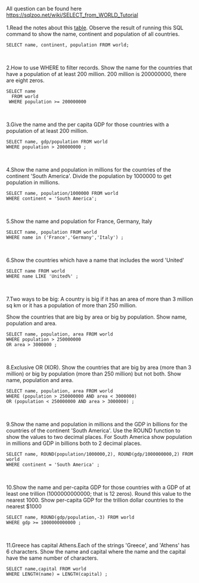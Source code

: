 All question can be found here https://sqlzoo.net/wiki/SELECT_from_WORLD_Tutorial </br> </br>
1.Read the notes about this [table](https://sqlzoo.net/wiki/Read_the_notes_about_this_table.). Observe the result of running this SQL command to show the name, continent and population of all countries.
```
SELECT name, continent, population FROM world;
```
</br>

2.How to use WHERE to filter records. Show the name for the countries that have a population of at least 200 million. 200 million is 200000000, there are eight zeros.
```
SELECT name
  FROM world
 WHERE population >= 200000000
```
</br>

3.Give the name and the per capita GDP for those countries with a population of at least 200 million.
```
SELECT name, gdp/population FROM world
WHERE population > 200000000 ;
```
</br>

4.Show the name and population in millions for the countries of the continent 'South America'. Divide the population by 1000000 to get population in millions.
```
SELECT name, population/1000000 FROM world
WHERE continent = 'South America';
```
</br>

5.Show the name and population for France, Germany, Italy
```
SELECT name, population FROM world
WHERE name in ('France','Germany','Italy') ;
```
</br>

6.Show the countries which have a name that includes the word 'United'
```
SELECT name FROM world
WHERE name LIKE 'United%' ;
```
</br>

7.Two ways to be big: A country is big if it has an area of more than 3 million sq km or it has a population of more than 250 million.

Show the countries that are big by area or big by population. Show name, population and area.
```
SELECT name, population, area FROM world
WHERE population > 250000000 
OR area > 3000000 ;
```

</br>

8.Exclusive OR (XOR). Show the countries that are big by area (more than 3 million) or big by population (more than 250 million) but not both. Show name, population and area.

```
SELECT name, population, area FROM world
WHERE (population > 250000000 AND area < 3000000)
OR (population < 250000000 AND area > 3000000) ;
```
</br>

9.Show the name and population in millions and the GDP in billions for the countries of the continent 'South America'. Use the ROUND function to show the values to two decimal places.
For South America show population in millions and GDP in billions both to 2 decimal places.
```
SELECT name, ROUND(population/1000000,2), ROUND(gdp/1000000000,2) FROM world
WHERE continent = 'South America' ;
```
</br>

10.Show the name and per-capita GDP for those countries with a GDP of at least one trillion (1000000000000; that is 12 zeros). Round this value to the nearest 1000.
Show per-capita GDP for the trillion dollar countries to the nearest $1000
```
SELECT name, ROUND(gdp/population,-3) FROM world
WHERE gdp >= 1000000000000 ;
```
</br>

11.Greece has capital Athens.Each of the strings 'Greece', and 'Athens' has 6 characters.
Show the name and capital where the name and the capital have the same number of characters.
```
SELECT name,capital FROM world
WHERE LENGTH(name) = LENGTH(capital) ;
```
</br>
